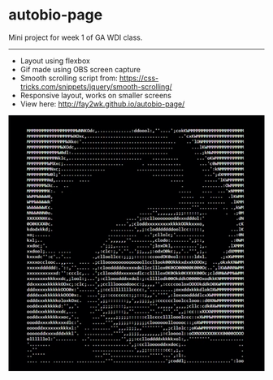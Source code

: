 # autobio-page
Mini project for week 1 of GA WDI class.
___
+ Layout using flexbox
+ Gif made using OBS screen capture
+ Smooth scrolling script from: https://css-tricks.com/snippets/jquery/smooth-scrolling/
+ Responsive layout, works on smaller screens
+ View here: http://fay2wk.github.io/autobio-page/

![alt tag](https://raw.githubusercontent.com/fay2wk/autobio-page/gh-pages/aaronface.gif)
